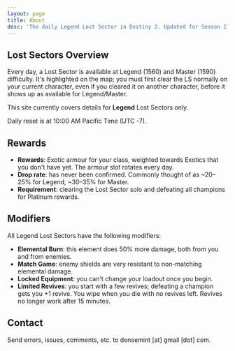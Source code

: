 ```yaml
---
layout: page
title: About
desc: 'The daily Legend Lost Sector in Destiny 2. Updated for Season 17: Season of the Haunted.'
---
```


## Lost Sectors Overview 

Every day, a Lost Sector is available at Legend (1560) and Master (1590) difficulty. It's highlighted on the map; you must first clear the LS normally on your current character, even if you cleared it on another character, before it shows up as available for Legend/Master.

This site currently covers details for **Legend** Lost Sectors only.

Daily reset is at 10:00 AM Pacific Time (UTC -7).


## Rewards

- **Rewards**: Exotic armour for your class, weighted towards Exotics that you don't have yet. The armour slot rotates every day. 
- **Drop rate**: has never been confirmed. Commonly thought of as ~20–25% for Legend, ~30–35% for Master.
- **Requirement**: clearing the Lost Sector solo and defeating all champions for Platinum rewards.



## Modifiers

All Legend Lost Sectors have the following modifiers:

- **Elemental Burn**: this element does 50% more damage, both from you and from enemies.
- **Match Game**: enemy shields are very resistant to non-matching elemental damage.
- **Locked Equipment**: you can't change your loadout once you begin.
- **Limited Revives**: you start with a few revives; defeating a champion gets you +1 revive. You wipe when you die with no revives left. Revives no longer work after 15 minutes.



## Contact

Send errors, issues, comments, etc. to densemint [at] gmail [dot] com.